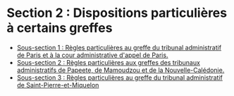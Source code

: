 # Section 2 : Dispositions particulières à certains greffes

- [Sous-section 1 : Règles particulières au greffe du tribunal administratif de Paris et à la cour administrative d'appel de Paris.](sous-section-1)
- [Sous-section 2 : Règles particulières aux greffes des tribunaux administratifs de Papeete, de Mamoudzou et de la Nouvelle-Calédonie.](sous-section-2)
- [Sous-section 3 : Règles particulières au greffe du tribunal administratif de Saint-Pierre-et-Miquelon](sous-section-3)
